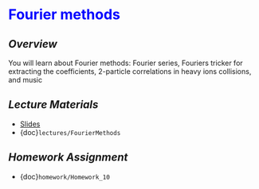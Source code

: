 # <span style="color: blue;"><b>Fourier methods</b></span>

## *Overview*
You will learn about Fourier methods: Fourier series, Fouriers tricker for extracting the coefficients, 2-particle correlations in heavy ions collisions, and music

## *Lecture Materials*
* [Slides](https://docs.google.com/presentation/d/1D9rJ6R2EfDgswnlM69RUFzD3xJTFMFtQxZeqcA7uyiI/edit?usp=sharing)
* {doc}`lectures/FourierMethods`

## *Homework Assignment*
* {doc}`homework/Homework_10`
